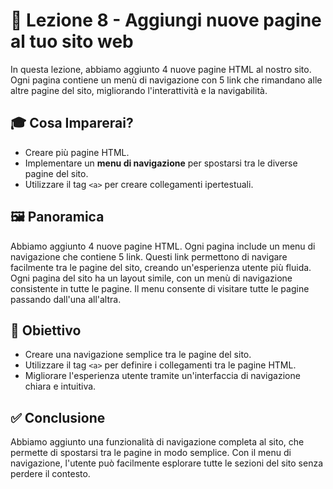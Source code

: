 # 📘 Lezione 8 - Aggiungi nuove pagine al tuo sito web

In questa lezione, abbiamo aggiunto 4 nuove pagine HTML al nostro sito. Ogni pagina contiene un menù di navigazione con 5 link che rimandano alle altre pagine del sito, migliorando l'interattività e la navigabilità.

## 🎓 Cosa Imparerai?

- Creare più pagine HTML.
- Implementare un **menu di navigazione** per spostarsi tra le diverse pagine del sito.
- Utilizzare il tag `<a>` per creare collegamenti ipertestuali.

## 🖼️ Panoramica

Abbiamo aggiunto 4 nuove pagine HTML. Ogni pagina include un menu di navigazione che contiene 5 link. Questi link permettono di navigare facilmente tra le pagine del sito, creando un'esperienza utente più fluida. Ogni pagina del sito ha un layout simile, con un menù di navigazione consistente in tutte le pagine. Il menu consente di visitare tutte le pagine passando dall'una all'altra.

## 🎯 Obiettivo

- Creare una navigazione semplice tra le pagine del sito.
- Utilizzare il tag `<a>` per definire i collegamenti tra le pagine HTML.
- Migliorare l'esperienza utente tramite un'interfaccia di navigazione chiara e intuitiva.

## ✅ Conclusione

Abbiamo aggiunto una funzionalità di navigazione completa al sito, che permette di spostarsi tra le pagine in modo semplice. Con il menu di navigazione, l'utente può facilmente esplorare tutte le sezioni del sito senza perdere il contesto.